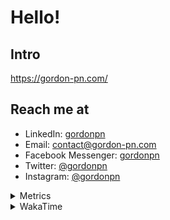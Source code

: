 # Hello!

## Intro

<https://gordon-pn.com/>

## Reach me at

- LinkedIn: [gordonpn](https://www.linkedin.com/in/gordonpn/)
- Email: [contact@gordon-pn.com](mailto:contact@gordon-pn.com)
- Facebook Messenger: [gordonpn](https://www.messenger.com/t/Gordonpn)
- Twitter: [@gordonpn](https://twitter.com/Gordonpn)
- Instagram: [@gordonpn](https://www.instagram.com/gordonpn/)

<details>
  <summary>Metrics</summary>

  <img align="center" src="https://github.com/gordonpn/gordonpn/blob/master/github-metrics.svg" alt="GitHub Metrics">

</details>

<details>
  <summary>WakaTime</summary>

  <!--START_SECTION:waka-->
📊 **This Week I Spent My Time On** 

```text
💬 Programming Languages: 
Java                     15 hrs              ██████████████░░░░░░░░░░░   54.05 % 
Go                       6 hrs 29 mins       ██████░░░░░░░░░░░░░░░░░░░   23.40 % 
XML                      1 hr 27 mins        █░░░░░░░░░░░░░░░░░░░░░░░░   05.28 % 
Brazil Dependency Config 1 hr 11 mins        █░░░░░░░░░░░░░░░░░░░░░░░░   04.27 % 
Makefile                 1 hr 3 mins         █░░░░░░░░░░░░░░░░░░░░░░░░   03.81 % 

🔥 Editors: 
IntelliJ IDEA            25 hrs 11 mins      ███████████████████████░░   90.74 % 
VS Code                  2 hrs 34 mins       ██░░░░░░░░░░░░░░░░░░░░░░░   09.26 % 
```


 Last Updated on 16/01/2025 10:23:15 UTC
<!--END_SECTION:waka-->
</details>

